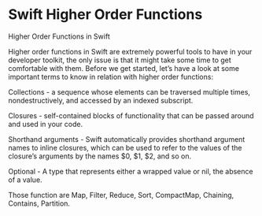 # Swift Higher Order Functions
 Higher Order Functions in Swift
 
 
Higher order functions in Swift are extremely powerful tools to have in your developer toolkit, the only issue is that it might take some time to get comfortable with them. Before we get started, let’s have a look at some important terms to know in relation with higher order functions:
 
Collections - a sequence whose elements can be traversed multiple times, nondestructively, and accessed by an indexed subscript.
 
Closures - self-contained blocks of functionality that can be passed around and used in your code.
 
Shorthand arguments - Swift automatically provides shorthand argument names to inline closures, which can be used to refer to the values of the closure’s arguments by the names $0, $1, $2, and so on.
 
Optional - A type that represents either a wrapped value or nil, the absence of a value.
 

Those function are Map, Filter, Reduce, Sort, CompactMap, Chaining, Contains, Partition.

